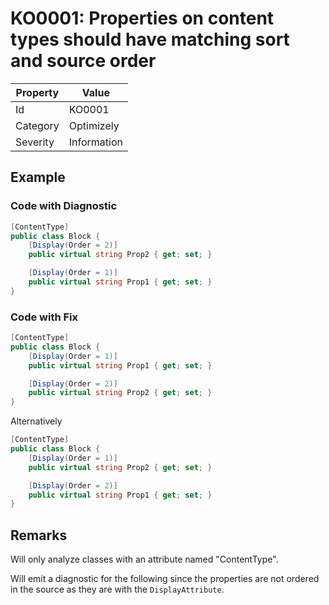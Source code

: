 # KO0001: Properties on content types should have matching sort and source order

| Property | Value             |
| -------- | ----------------- |
| Id       | KO0001            |
| Category | Optimizely        |
| Severity | Information       |

## Example

### Code with Diagnostic

```csharp
[ContentType]
public class Block {
    [Display(Order = 2)]
    public virtual string Prop2 { get; set; }

    [Display(Order = 1)]
    public virtual string Prop1 { get; set; }
}
```

### Code with Fix

```csharp
[ContentType]
public class Block {
    [Display(Order = 1)]
    public virtual string Prop1 { get; set; }

    [Display(Order = 2)]
    public virtual string Prop2 { get; set; }
}
```

Alternatively

```csharp
[ContentType]
public class Block {
    [Display(Order = 1)]
    public virtual string Prop2 { get; set; }

    [Display(Order = 2)]
    public virtual string Prop1 { get; set; }
}
```

## Remarks

Will only analyze classes with an attribute named "ContentType".

Will emit a diagnostic for the following since the properties are not ordered in the
source as they are with the `DisplayAttribute`.
